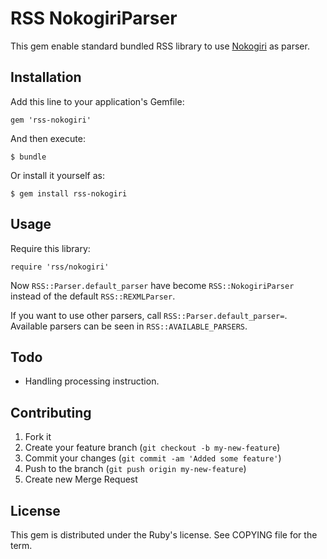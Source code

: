 RSS NokogiriParser
==================

This gem enable standard bundled RSS library to use [Nokogiri][nokogiri] as parser.

[nokogiri]: http://nokogiri.org/

Installation
------------

Add this line to your application's Gemfile:

    gem 'rss-nokogiri'

And then execute:

    $ bundle

Or install it yourself as:

    $ gem install rss-nokogiri

Usage
-----

Require this library:

    require 'rss/nokogiri'

Now `RSS::Parser.default_parser` have become `RSS::NokogiriParser` instead of the default `RSS::REXMLParser`.

If you want to use other parsers, call `RSS::Parser.default_parser=`. Available parsers can be seen in `RSS::AVAILABLE_PARSERS`.

Todo
----

* Handling processing instruction.

Contributing
------------

1. Fork it
2. Create your feature branch (`git checkout -b my-new-feature`)
3. Commit your changes (`git commit -am 'Added some feature'`)
4. Push to the branch (`git push origin my-new-feature`)
5. Create new Merge Request

License
-------

This gem is distributed under the Ruby's license. See COPYING file for the term.
